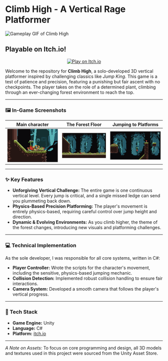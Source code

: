 # Climb High - A Vertical Rage Platformer

![Gameplay GIF of Climb High](Images/climb-high-gameplay.gif)

## Playable on Itch.io!
<p align="center">
  <a href="https://sspeed.itch.io/climb-high">
    <img src="https://img.shields.io/badge/Play%20Now-On%20Itch.io-fa5c5c?style=for-the-badge&logo=itchdotio" alt="Play on Itch.io"/>
  </a>
</p>

Welcome to the repository for **Climb High**, a solo-developed 3D vertical platformer inspired by challenging classics like *Jump King*. This game is a test of patience and precision, featuring a punishing but fair ascent with no checkpoints. The player takes on the role of a determined plant, climbing through an ever-changing forest environment to reach the top.

---

### 🖼️ In-Game Screenshots

| Main character | The Forest Floor | Jumping to Platforms |
| :---: | :---: | :---: |
| ![Screenshot 1](Images/climb-high-01.png) | ![Screenshot 2](Images/climb-high-02.png) | ![Screenshot 3](Images/climb-high-03.png) |

---

### ✨ Key Features

* **Unforgiving Vertical Challenge:** The entire game is one continuous vertical level. Every jump is critical, and a single missed ledge can send you plummeting back down.
* **Physics-Based Precision Platforming:** The player's movement is entirely physics-based, requiring careful control over jump height and direction.
* **Dynamic & Evolving Environments:** As you climb higher, the theme of the forest changes, introducing new visuals and platforming challenges.

---

### 💻 Technical Implementation

As the sole developer, I was responsible for all core systems, written in C#:

* **Player Controller:** Wrote the scripts for the character's movement, including the sensitive, physics-based jumping mechanic.
* **Collision Detection:** Implemented robust collision handling to ensure fair interactions.
* **Camera System:** Developed a smooth camera that follows the player's vertical progress.

---

### 🔧 Tech Stack

* **Game Engine:** Unity
* **Language:** C#
* **Platform:** [itch.io](https://sspeed.itch.io/climb-high)

---

*A Note on Assets:* To focus on core programming and design, all 3D models and textures used in this project were sourced from the Unity Asset Store.
